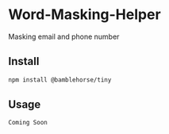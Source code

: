 # Word-Masking-Helper

Masking email and phone number

## Install

```bash
npm install @bamblehorse/tiny
```

## Usage

```javascript
Coming Soon
```
